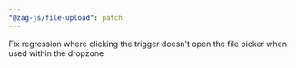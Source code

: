 ```yaml
---
"@zag-js/file-upload": patch
---
```


Fix regression where clicking the trigger doesn't open the file picker when used within the dropzone

